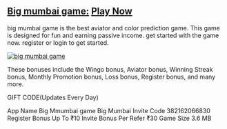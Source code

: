 ## [Big mumbai game:](https://bigmumbai.life/#/register?invitationCode=382162066830) [Play Now](https://bigmumbai.life/#/register?invitationCode=382162066830)

big mumbai game is the best aviator and color prediction game. This game is designed for fun and earning passive income. get started with the game now. register or login to get started.

[![big mumbai game](https://www.bigmumbai.mobi/_next/image?url=%2Fimages%2Fbanners%2F1.png&w=2048&q=75)](https://www.bigmumbai.mobi/)

These bonuses include the Wingo bonus, Aviator bonus, Winning Streak bonus, Monthly Promotion bonus, Loss bonus, Register bonus, and many more.

GIFT CODE(Updates Every Day)

App Name	Big Mmumbai game
Big Mumbai Invite Code	382162066830
Register Bonus	Up To ₹10
Invite Bonus	Per Refer ₹30
Game Size	3.6 MB




